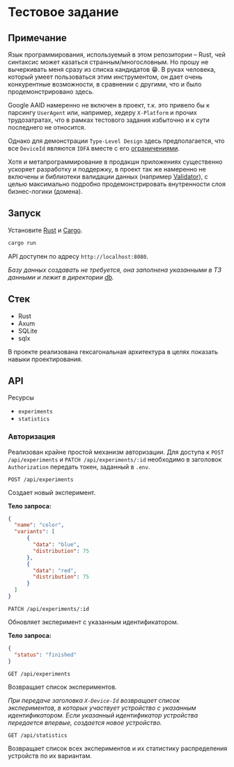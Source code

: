 # Тестовое задание

## Примечание

Язык программирования, используемый в этом репозитории – Rust, чей синтаксис может казаться странным/многословным. Но прошу не вычеркивать меня сразу из списка кандидатов 😁. В руках человека, который умеет пользоваться этим инструментом, он дает очень конкурентные возможности, в сравнении с другими, что и было продемонстрировано здесь.

Google AAID намеренно не включен в проект, т.к. это привело бы к парсингу `UserAgent` или, например, хедеру `X-Platform` и прочих трудозатратах, что в рамках тестового задания избыточно и к сути последнего не относится.

Однако для демонстрации `Type-Level Design` здесь предполагается, что все `DeviceId` являются `IDFA` вместе с его [ограничениями](https://developer.apple.com/documentation/adsupport/asidentifiermanager/advertisingidentifier#discussion).

Хотя и метапрограммирование в продакшн приложениях существенно ускоряет разработку и поддержку, в проект так же намеренно не включены и библиотеки валидации данных (например [Validator](https://crates.io/crates/validator)), с целью максимально подробно продемонстрировать внутренности слоя бизнес-логики (домена).

## Запуск

Установите [Rust](https://www.rust-lang.org/tools/install) и [Cargo](https://doc.rust-lang.org/cargo/getting-started/installation.html).

```sh
cargo run
```

API доступен по адресу `http://localhost:8080`.

*Базу данных создавать не требуется, она заполнена указанными в ТЗ данными и лежит в директории [db](https://github.com/uladzikv/ab-exp/tree/main/db).*

## Стек

- Rust
- Axum
- SQLite
- sqlx

В проекте реализована гексагональная архитектура в целях показать навыки проектирования.

## API

Ресурсы
- `experiments`
- `statistics`

### Авторизация

Реализован крайне простой механизм авторизации. Для доступа к `POST /api/experiments` и `PATCH /api/experiments/:id` необходимо в заголовок `Authorization` передать токен, заданный в `.env`.

`POST /api/experiments`

Создает новый эксперимент.

**Тело запроса:**

```json
{
  "name": "color",
  "variants": [
      {
        "data": "blue",
        "distribution": 75
      },
      {
        "data": "red",
        "distribution": 75
      }
  ]
}
```

`PATCH /api/experiments/:id`

Обновляет эксперимент с указанным идентификатором.

**Тело запроса:**

```json
{
  "status": "finished"
}
```

`GET /api/experiments`

Возвращает список экспериментов.

*При передаче заголовка `X-Device-Id` возвращает список экспериментов, в которых участвует устройство с указанным идентификатором.*
*Если указанный идентификатор устройства передается впервые, создается новое устройство.*

`GET /api/statistics`

Возвращает список всех экспериментов и их статистику распределения устройств по их вариантам.
